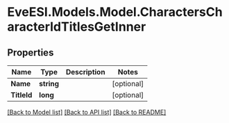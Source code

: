 # EveESI.Models.Model.CharactersCharacterIdTitlesGetInner

## Properties

Name | Type | Description | Notes
------------ | ------------- | ------------- | -------------
**Name** | **string** |  | [optional] 
**TitleId** | **long** |  | [optional] 

[[Back to Model list]](../README.md#documentation-for-models) [[Back to API list]](../README.md#documentation-for-api-endpoints) [[Back to README]](../README.md)

